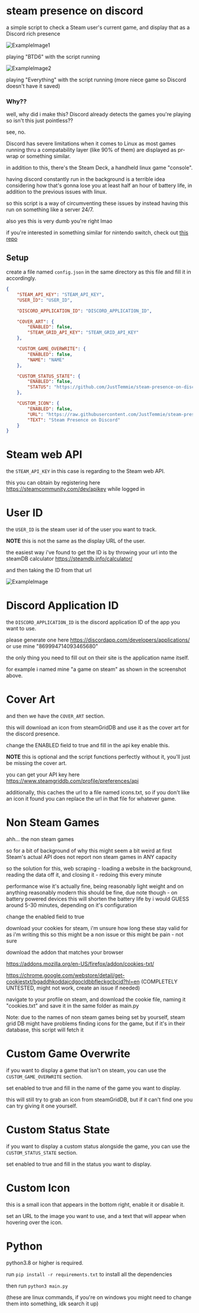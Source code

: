 # steam presence on discord

a simple script to check a Steam user's current game, and display that as a Discord rich presence

![ExampleImage1](readmeimages/example1.png)

playing "BTD6" with the script running 

![ExampleImage2](readmeimages/example2.png)

playing "Everything" with the script running (more niece game so Discord doesn't have it saved)

### Why??
well, why did i make this? Discord already detects the games you're playing so isn't this just pointless??

see, no.

Discord has severe limitations when it comes to Linux as most games running thru a compatability layer (like 90% of them) are displayed as pr-wrap or something similar.

in addition to this, there's the Steam Deck, a handheld linux game "console".

having discord constantly run in the background is a terrible idea considering how that's gonna lose you at least half an hour of battery life, in addition to the previous issues with linux.

so this script is a way of circumventing these issues by instead having this run on something like a server 24/7.

also yes this is very dumb you're right lmao

if you're interested in something similar for nintendo switch, check out <a href="https://github.com/MCMi460/NSO-RPC">this repo</a>

## Setup
create a file named `config.json` in the same directory as this file and fill it in accordingly.
 
```json
{
    "STEAM_API_KEY": "STEAM_API_KEY",
    "USER_ID": "USER_ID",

    "DISCORD_APPLICATION_ID": "DISCORD_APPLICATION_ID",

    "COVER_ART": {
        "ENABLED": false,
        "STEAM_GRID_API_KEY": "STEAM_GRID_API_KEY"
    },

    "CUSTOM_GAME_OVERWRITE": {
        "ENABLED": false,
        "NAME": "NAME"
    },

    "CUSTOM_STATUS_STATE": {
        "ENABLED": false,
        "STATUS": "https://github.com/JustTemmie/steam-presence-on-discord"
    },

    "CUSTOM_ICON": {
        "ENABLED": false,
        "URL": "https://raw.githubusercontent.com/JustTemmie/steam-presence-on-discord/main/readmeimages/defaulticon.png",
        "TEXT": "Steam Presence on Discord"
    }
}
```
# Steam web API
the `STEAM_API_KEY` in this case is regarding to the Steam web API.

this you can obtain by registering here https://steamcommunity.com/dev/apikey while logged in

# User ID
the `USER_ID` is the steam user id of the user you want to track.

**NOTE** this is not the same as the display URL of the user.

the easiest way i've found to get the ID is by throwing your url into the steamDB calculator https://steamdb.info/calculator/

and then taking the ID from that url

![ExampleImage](readmeimages/steamDB.png)

# Discord Application ID
the `DISCORD_APPLICATION_ID` is the discord application ID of the app you want to use.

please generate one here https://discordapp.com/developers/applications/ or use mine "869994714093465680"

the only thing you need to fill out on their site is the application name itself.

for example i named mine "a game on steam" as shown in the screenshot above.

# Cover Art
and then we have the `COVER_ART` section.

this will download an icon from steamGridDB and use it as the cover art for the discord presence.

change the ENABLED field to true and fill in the api key enable this.

**NOTE** this is optional and the script functions perfectly without it, you'll just be missing the cover art.

you can get your API key here https://www.steamgriddb.com/profile/preferences/api

additionally, this caches the url to a file named icons.txt, so if you don't like an icon it found you can replace the url in that file for whatever game.

# Non Steam Games
ahh... the non steam games

so for a bit of background of why this might seem a bit weird at first Steam's actual API does not report non steam games in ANY capacity

so the solution for this, web scraping - loading a website in the background, reading the data off it, and closing it - redoing this every minute

performance wise it's actually fine, being reasonably light weight and on anything reasonably modern this should be fine, due note though - on battery powered devices this will shorten the battery life by i would GUESS around 5-30 minutes, depending on it's configuration

change the enabled field to true

download your cookies for steam, i'm unsure how long these stay valid for as i'm writing this so this might be a non issue or this might be pain - not sure

download the addon that matches your browser

https://addons.mozilla.org/en-US/firefox/addon/cookies-txt/

https://chrome.google.com/webstore/detail/get-cookiestxt/bgaddhkoddajcdgocldbbfleckgcbcid?hl=en (COMPLETELY UNTESTED, might not work, create an issue if needed)

navigate to your profile on steam, and download the cookie file, naming it "cookies.txt" and save it in the same folder as main.py

Note: due to the names of non steam games being set by yourself, steam grid DB might have problems finding icons for the game, but if it's in their database, this script will fetch it

# Custom Game Overwrite
if you want to display a game that isn't on steam, you can use the `CUSTOM_GAME_OVERWRITE` section.

set enabled to true and fill in the name of the game you want to display.

this will still try to grab an icon from steamGridDB, but if it can't find one you can try giving it one yourself.

# Custom Status State
if you want to display a custom status alongside the game, you can use the `CUSTOM_STATUS_STATE` section.

set enabled to true and fill in the status you want to display.

# Custom Icon
this is a small icon that appears in the bottom right, enable it or disable it.

set an URL to the image you want to use, and a text that will appear when hovering over the icon.

# Python
python3.8 or higher is required.

run `pip install -r requirements.txt` to install all the dependencies

then run `python3 main.py`

(these are linux commands, if you're on windows you might need to change them into something, idk search it up)
